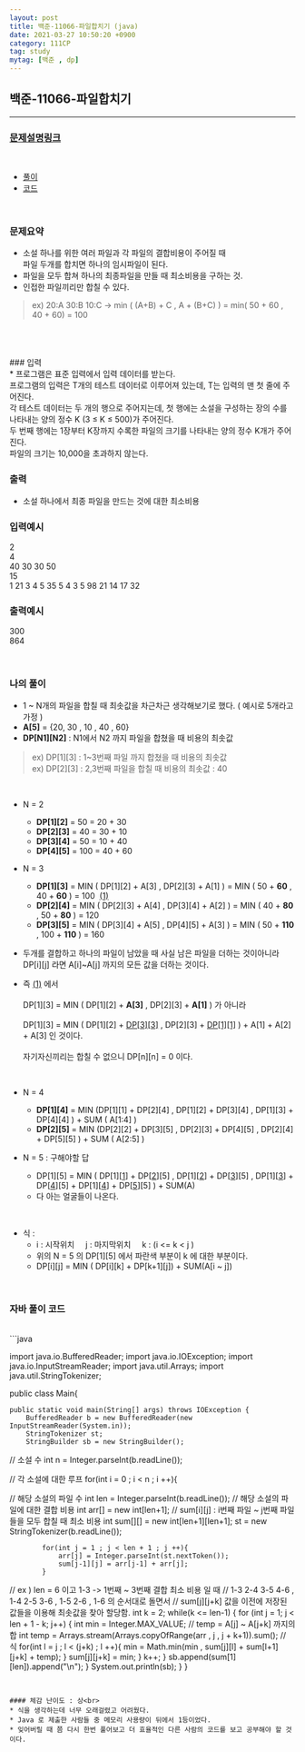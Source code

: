 ```yaml
---
layout: post
title: 백준-11066-파일합치기 (java)
date: 2021-03-27 10:50:20 +0900
category: 111CP
tag: study
mytag: [백준 , dp]
---
```


## 백준-11066-파일합치기  

---
### [문제설명링크   ](https://www.acmicpc.net/problem/11066)
<br>  
  
* [풀이](#나의-풀이)
* [코드](#자바-풀이-코드)  

<br>  

### 문제요약 

* 소설 하나를 위한 여러 파일과 각 파일의 결합비용이 주어질 때 <br>
파일 두개를 합치면 하나의 임시파일이 된다.
* 파일을 모두 합쳐 하나의 최종파일을 만들 때 최소비용을 구하는 것.
* 인접한 파일끼리만 합칠 수 있다.<br>  
  
> ex) 20:A 30:B 10:C  -> min ( (A+B) + C , A + (B+C) )  = min( 50 + 60 , 40 + 60) = 100  
   
<br>  

<br>

<br>
### 입력<br>
* 프로그램은 표준 입력에서 입력 데이터를 받는다. <br>
프로그램의 입력은 T개의 테스트 데이터로 이루어져 있는데, T는 입력의 맨 첫 줄에 주어진다.<br>
각 테스트 데이터는 두 개의 행으로 주어지는데, 첫 행에는 소설을 구성하는 장의 수를 나타내는 양의 정수 K (3 ≤ K ≤ 500)가 주어진다. <br>
두 번째 행에는 1장부터 K장까지 수록한 파일의 크기를 나타내는 양의 정수 K개가 주어진다. <br>
파일의 크기는 10,000을 초과하지 않는다.
<br>  

### 출력  <br>  
* 소설 하나에서 최종 파일을 만드는 것에 대한 최소비용  


### 입력예시<br>  

2<br>
4<br>
40 30 30 50<br>
15<br>
1 21 3 4 5 35 5 4 3 5 98 21 14 17 32<br>

### 출력예시<br>  
  
300<br>
864<br>  



<br>

### 나의 풀이<br>  
  
* 1 ~ N개의 파일을 합칠 때 최솟값을 차근차근 생각해보기로 했다.  ( 예시로 5개라고 가정 )<br>  
* **A[5]** = {20, 30 , 10 , 40 , 60}  
* **DP[N1][N2]** : N1에서 N2 까지 파일을 합쳤을 때 비용의 최솟값  
> ex) DP[1][3] : 1~3번째 파일 까지 합쳤을 때 비용의 최솟값  
> ex) DP[2][3] : 2,3번째 파일을 합칠 때 비용의 최솟값 : 40
  
<br>  

* N = 2
	* **DP[1][2]** = 50 = 20 + 30  
	* **DP[2][3]** = 40 = 30 + 10
	* **DP[3][4]** = 50 = 10 + 40
	* **DP[4][5]** = 100 = 40 + 60  
 
* N = 3  
	* **DP[1][3]** = MIN ( DP[1][2] + A[3] , DP[2][3] + A[1] ) = MIN ( 50 + **60**  , 40 + **60** ) = 100 &nbsp;[(1)](#)
	* **DP[2][4]** = MIN ( DP[2][3] + A[4] , DP[3][4] + A[2] ) = MIN ( 40 + **80**  , 50 + **80** ) = 120
	* **DP[3][5]** = MIN ( DP[3][4] + A[5] , DP[4][5] + A[3] ) = MIN ( 50 + **110** , 100 + **110** ) = 160  <br>  
* 두개를 결합하고 하나의 파일이 남았을 때 사실 남은 파일을 더하는 것이아니라 DP[i][j] 라면 A[i]~A[j] 까지의 모든 값을 더하는 것이다.  
* 즉 [(1)](#111) 에서 <br>  
DP[1][3] = MIN ( DP[1][2] + **A[3]** , DP[2][3] + **A[1]** ) 가 아니라<br>  
DP[1][3] = MIN ( DP[1][2] + [DP[3][3]](#) , DP[2][3] + [DP[1][1]](#) )  + A[1] + A[2] + A[3]  인 것이다.<br>  
자기자신끼리는 합칠 수 없으니 DP[n][n] = 0 이다. <br>  


<br>  

* N = 4
	* **DP[1][4]** = MIN (DP[1][1] + DP[2][4] , DP[1][2] + DP[3][4] , DP[1][3] + DP[4][4] ) + SUM ( A[1:4] )
	* **DP[2][5]** = MIN (DP[2][2] + DP[3][5] , DP[2][3] + DP[4][5] , DP[2][4] + DP[5][5] ) + SUM ( A[2:5] )  
  
* N = 5 : 구해야할 답
	* DP[1][5] = MIN (  DP[1][[1](#)] + DP[[2](#)][5]  , DP[1][[2](#)] + DP[[3](#)][5] , DP[1][[3](#)] + DP[[4](#)][5] + DP[1][[4](#)] + DP[[5](#)][5] ) + SUM(A)  
	* 다 아는 얼굴들이 나온다.  
<br>  
  
* 식 :
	* i : 시작위치 &nbsp;&nbsp;&nbsp; j : 마지막위치 &nbsp;&nbsp;&nbsp; k : (i <= k < j )  
	* 위의 N = 5 의 DP[1][5] 에서 파란색 부분이 k 에 대한 부분이다.
	* DP[i][j] = MIN ( DP[i][k] + DP[k+1][j]) + SUM(A[i ~ j]) 
  
<br>  
 
### 자바 풀이 코드  

<br>
```java

import java.io.BufferedReader;
import java.io.IOException;
import java.io.InputStreamReader;
import java.util.Arrays;
import java.util.StringTokenizer;

public class Main{

    public static void main(String[] args) throws IOException {
        BufferedReader b = new BufferedReader(new InputStreamReader(System.in));
        StringTokenizer st;
        StringBuilder sb = new StringBuilder();
// 소설 수
        int n = Integer.parseInt(b.readLine());

// 각 소설에 대한 루프
        for(int i = 0 ; i < n ; i ++){
	
// 해당 소설의 파일 수
            int len = Integer.parseInt(b.readLine());
// 해당 소설의 파일에 대한 결합 비용
            int arr[] = new int[len+1];
// sum[i][j] : i번째 파일 ~ j번째 파일들을 모두 합칠 때 최소 비용
            int sum[][] = new int[len+1][len+1];
            st = new StringTokenizer(b.readLine());

            for(int j = 1 ; j < len + 1 ; j ++){
                arr[j] = Integer.parseInt(st.nextToken());
                sum[j-1][j] = arr[j-1] + arr[j];
            }
// ex ) len = 6 이고 1-3 -> 1번째 ~ 3번째 결합 최소 비용 일 때 
// 1-3 2-4 3-5 4-6 , 1-4 2-5 3-6 , 1-5 2-6 , 1-6 의 순서대로 돌면서
// sum[j][j+k] 값을 이전에 저장된 값들을 이용해 최솟값을 찾아 할당함.
            int k = 2;
            while(k <= len-1) {
                for (int j = 1; j < len + 1 - k; j++) {
                    int min = Integer.MAX_VALUE;
// temp =  A[j] ~ A[j+k] 까지의 합
                    int temp = Arrays.stream(Arrays.copyOfRange(arr , j , j + k+1)).sum();
	// 식
                    for(int l = j ; l < (j+k) ; l ++){
                        min = Math.min(min , sum[j][l] + sum[l+1][j+k] + temp);
                    }
                    sum[j][j+k] = min;
                }
                k++;
            }
            sb.append(sum[1][len]).append("\n");
        }
        System.out.println(sb);
    }
}


```


#### 체감 난이도 : 상<br>  
* 식을 생각하는데 너무 오래걸렸고 어려웠다.
* Java 로 제출한 사람들 중 메모리 사용량이 뒤에서 1등이었다. 
* 잊어버릴 때 쯤 다시 한번 풀어보고 더 효율적인 다른 사람의 코드를 보고 공부해야 할 것이다.